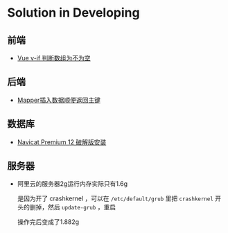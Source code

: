 # Solution in Developing 



## 前端



- [Vue v-if 判断数组为不为空](https://blog.csdn.net/xiaojin21cen/article/details/118605410)





## 后端

- [Mapper插入数据顺便返回主键](https://blog.csdn.net/qq_31024823/article/details/79881949)



## 数据库

- [Navicat Premium 12 破解版安装](https://blog.csdn.net/afghzstsezhgszs/article/details/90139296?ops_request_misc=%257B%2522request%255Fid%2522%253A%2522170126157016800186571542%2522%252C%2522scm%2522%253A%252220140713.130102334..%2522%257D&request_id=170126157016800186571542&biz_id=0&utm_medium=distribute.pc_search_result.none-task-blog-2~all~top_positive~default-1-90139296-null-null.142^v96^pc_search_result_base9&utm_term=navicat16%E7%A0%B4%E8%A7%A3%E7%89%88%E5%AE%89%E8%A3%85%E6%95%99%E7%A8%8B&spm=1018.2226.3001.4187)





## 服务器

- 阿里云的服务器2g运行内存实际只有1.6g

  是因为开了 crashkernel ，可以在 `/etc/default/grub` 里把 `crashkernel` 开头的删掉，然后 `update-grub` ，重启

  操作完后变成了1.882g































